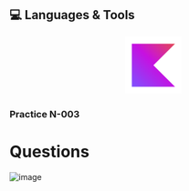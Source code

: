 ## 💻 Languages & Tools

<p align="center">
  <img src="https://raw.githubusercontent.com/devicons/devicon/master/icons/kotlin/kotlin-original.svg" alt="Kotlin" style="width:20%; max-width:100px;"/>
</p>

### Practice N-003
# Questions
<img width="50%" height="50%" alt="image" src="https://github.com/user-attachments/assets/6c8cad04-166a-48ee-9f67-ace7996b01da" />

